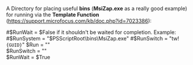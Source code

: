 A Directory for placing useful **bins** (**MsiZap.exe** as a really good example) for running via the **Template Function** (https://support.microfocus.com/kb/doc.php?id=7023386):

#$RunWait = $False if it shouldn't be waited for completion. Example:
#$RunSystem = "$PSScriptRoot\bins\MsiZap.exe"
#$RunSwitch = "tw! `{GUID}`"
$Run = ""  
$RunSwitch = ""  
$RunWait = $True  
